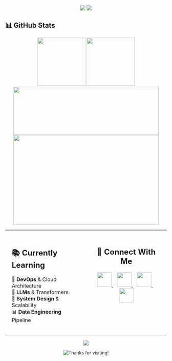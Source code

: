 <div align="center">
  <img src="https://media1.giphy.com/media/v1.Y2lkPTc5MGI3NjExbXcydGkzaWppOGt6eXV6czNlNjQ1bjg2dGg0aWthZnJjMW1sNmViayZlcD12MV9pbnRlcm5hbF9naWZfYnlfaWQmY3Q9
| 💻 **PHP & MERN Stack Developer** | 🎓 **B.Tech in AI & ML** |
## 🛠️ Tech Stack

<div align="center">
  <img src="https://skillicons.dev/icons?i=html,css,javascript,php,python,tensorflow,flask,react,mongodb,mysql,docker&theme=light" />
</div>

## 📊 GitHub Stats

<div align="center">
  <img height="150" src="https://github-readme-stats.vercel.app/api?username=jayanthansenthilkumar&show_icons=true&bg_color=ffffff&title_color=006AFF&text_color=000000&icon_color=36BCF7&border_color=36BCF7&ring_color=36BCF7&include_all_commits=true&count_private=true" />
  <img height="150" src="https://github-readme-streak-stats.herokuapp.com?user=jayanthansenthilkumar&background=ffffff&border=36BCF7&stroke=36BCF7&ring=36BCF7&fire=FF6B00&currStreakNum=000000&currStreakLabel=006AFF&dates=666666" />
</div>

<div align="center">
  <img height="150" width="95%" src="https://github-profile-trophy.vercel.app/?username=jayanthansenthilkumar&theme=flat&column=8&margin-w=5&margin-h=5&no-bg=true&no-frame=false&rank=SECRET,SSS,SS,S,AAA,AA,A,B,C" />
</div>

<div align="center">
  <img height="280" width="95%" src="https://github-readme-activity-graph.vercel.app/graph?username=jayanthansenthilkumar&custom_title=Contribution%20Graph&bg_color=ffffff&color=000000&line=36BCF7&point=006AFF&area=true&area_color=36BCF7&hide_border=false&border_color=36BCF7" />
</div>

<div align="center">
<table width="100%">
  <tr>
    <td width="50%" valign="top" style="padding: 20px;">
      <h2>📚 Currently Learning</h2>
      <ul style="list-style: none; padding: 0;">
        <li>🔧 <b>DevOps</b> & Cloud Architecture</li>
        <li>🤖 <b>LLMs</b> & Transformers</li>
        <li>🎯 <b>System Design</b> & Scalability</li>
        <li>📊 <b>Data Engineering</b> Pipeline</li>
      </ul>
    </td>
    <td width="50%" align="center" valign="top" style="padding: 20px;">
      <h2>🤝 Connect With Me</h2>
      <div style="margin: 20px 0;">
        <a href="https://www.linkedin.com/in/jayanthan18" target="_blank">
          <img src="https://img.icons8.com/fluent/48/000000/linkedin.png" width="45" height="45" />
        </a>
        &nbsp;&nbsp;
        <a href="mailto:jayanthansenthilkumar18@gmail.com">
          <img src="https://img.icons8.com/fluent/48/000000/gmail.png" width="45" height="45" />
        </a>
        &nbsp;&nbsp;
        <a href="https://ceo.prisoltech.com" target="_blank">
          <img src="https://img.icons8.com/fluent/48/000000/domain.png" width="45" height="45" />
        </a>
        &nbsp;&nbsp;
        <a href="https://instagram.com/jayanthansenthilkumar" target="_blank">
          <img src="https://img.icons8.com/fluent/48/000000/instagram-new.png" width="45" height="45" />
        </a>
      </div>
    </td>
  </tr>
</table>
</div>

<div align="center">
  <img src="https://capsule-render.vercel.app/api?type=waving&color=gradient&height=100&section=footer"/>
</div>

<p align="center">
  <img src="https://img.shields.io/badge/Thanks%20for%20visiting-Star%20if%20useful-brightgreen.svg" alt="Thanks for visiting!" />
</p>
